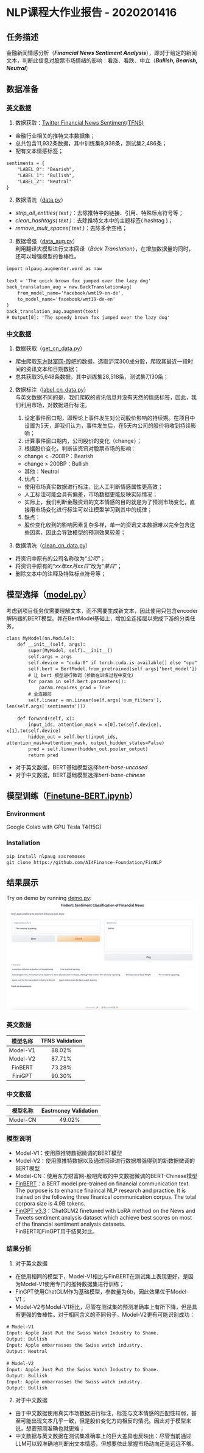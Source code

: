 # NLP课程大作业报告 - 2020201416

## 任务描述
金融新闻情感分析（***Financial News Sentiment Analysis***），即对于给定的新闻文本，判断此信息对股票市场情绪的影响：看涨、看跌、中立（***Bullish, Bearish, Neutral***）

## 数据准备
### [英文数据](./src/dataset/us/)
1. 数据获取：[Twitter Financial News Sentiment(TFNS)](https://huggingface.co/datasets/zeroshot/twitter-financial-news-sentiment)
- 金融行业相关的推特文本数据集；
- 总共包含11,932条数据，其中训练集9,938条，测试集2,486条；
- 配有文本情感标签；
```
sentiments = {
    "LABEL_0": "Bearish", 
    "LABEL_1": "Bullish", 
    "LABEL_2": "Neutral"
}
```

2. 数据清洗（[data.py](./src/scripts/data.py)）
- *strip_all_entities( text )*：去除推特中的链接、引用、特殊标点符号等；
- *clean_hashtags( text )*：去除推特文本中的主题标签( hashtag )；
- *remove_mult_spaces( text )*：去除多余空格；

3. 数据增强（[data_aug.py](./src/scripts/data_aug.py)）  
利用翻译大模型进行文本回译（*Back Translation*），在增加数据量的同时，还可以增强模型的鲁棒性。
```
import nlpaug.augmenter.word as naw

text = 'The quick brown fox jumped over the lazy dog'
back_translation_aug = naw.BackTranslationAug(
    from_model_name='facebook/wmt19-en-de', 
    to_model_name='facebook/wmt19-de-en'
)
back_translation_aug.augment(text)
# Output[0]: 'The speedy brown fox jumped over the lazy dog'
```

### [中文数据](./src/dataset/cn/)
1. 数据获取（[get_cn_data.py](./src/scripts/cn_data_preparation/get_cn_data.py)）  
- 爬虫爬取[东方财富网-股吧](https://guba.eastmoney.com)的数据，选取沪深300成分股，爬取其最近一段时间的资讯文本和日期数据；
- 总共获取35,648条数据，其中训练集28,518条，测试集7,130条；

2. 数据标注（[label_cn_data.py](./src/scripts/cn_data_preparation/label_cn_data.py)）  
与英文数据不同的是，我们爬取的资讯信息并没有天然的情感标签，因此，我们利用市场，对数据进行标注。  
    1. 设定事件窗口期，即理论上事件发生对公司股价影响的持续期。在项目中设置为5天，即我们认为，事件发生后，在5天内公司的股价将收到持续影响；  
    2. 计算事件窗口期内，公司股价的变化（change）；  
    3. 根据股价变化，判断该资讯对股票市场的影响：
    * change < -200BP：Bearish
    * change > 200BP：Bullish
    * 其他：Neutral  
    4. 优点：
    * 使用市场真实数据进行标注，比人工判断情感属性更高效；
    * 人工标注可能会具有偏差，市场数据更能反映实际情况；
    * 实际上，我们判断金融资讯的文本情感的目的就是为了预测市场变化，直接用市场变化进行标注可以让模型学习到其中的规律；
    5. 缺点：
    * 股价变化收到的影响因素复杂多样，单一的资讯文本数据难以完全包含这些因素，因此会导致模型的预测效果较差；

3. 数据清洗（[clean_cn_data.py](./src/scripts/cn_data_preparation/clean_cn_data.py)）  
- 将资讯中原有的公司名称改为“*公司*”；
- 将资讯中原有的“*xx年xx月xx日*”改为“*某日*”；
- 删除文本中的注释及特殊标点符号等；

## 模型选择（[model.py](./src/scripts/model.py)）
考虑到项目任务仅需要理解文本，而不需要生成新文本，因此使用只包含encoder解码器的BERT模型。并在BertModel基础上，增加全连接层以完成下游的分类任务。
```
class MyModel(nn.Module):
    def __init__(self, args):
        super(MyModel, self).__init__()
        self.args = args
        self.device = "cuda:0" if torch.cuda.is_available() else "cpu"
        self.bert = BertModel.from_pretrained(self.args['bert_model'])
        # 让 bert 模型进行微调（参数在训练过程中变化）
        for param in self.bert.parameters():
            param.requires_grad = True
        # 全连接层
        self.linear = nn.Linear(self.args['num_filters'], len(self.args['sentiments']))

    def forward(self, x):
        input_ids, attention_mask = x[0].to(self.device), x[1].to(self.device)
        hidden_out = self.bert(input_ids, attention_mask=attention_mask, output_hidden_states=False)
        pred = self.linear(hidden_out.pooler_output)
        return pred
```
* 对于英文数据，BERT基础模型选择*bert-base-uncased*
* 对于中文数据，BERT基础模型选择*bert-base-chinese*

## 模型训练（[Finetune-BERT.ipynb](./src/scripts/Finetune-BERT.ipynb)）
### Environment
Google Colab with GPU Tesla T4(15G)
### Installation
```
pip install nlpaug sacremoses
git clone https://github.com/AI4Finance-Foundation/FinNLP
```

## 结果展示
Try on demo by running [demo.py](./src/scripts/demo.py):
![demo](./img/demo.png)

### 英文数据
模型名称|TFNS Validation
:---:|:--:
Model-V1|88.02%
Model-V2|87.71%
FinBERT|73.28%
FiniGPT|90.30%

### 中文数据
模型名称|Eastmoney Validation
:---:|:--:
Model-CN|49.02%

### 模型说明
* Model-V1：使用原推特数据微调的BERT模型
* Model-V2：使用原推特数据以及通过回译进行数据增强得到的新数据微调的BERT模型
* Model-CN：使用东方财富网-股吧爬取的中文数据微调的BERT-Chinese模型
* [FinBERT](https://github.com/yya518/FinBERT)：a BERT model pre-trained on financial communication text. The purpose is to enhance finaincal NLP research and practice. It is trained on the following three finanical communication corpus. The total corpora size is 4.9B tokens.
* [FinGPT v3.3](https://github.com/AI4Finance-Foundation/FinGPT)：ChatGLM2 finetuned with LoRA method on the News and Tweets sentiment analysis dataset which achieve best scores on most of the financial sentiment analysis datasets.  
FinBERT和FinGPT用于结果对比。

### 结果分析
1. 对于英文数据
* 在使用相同的模型下，Model-V1相比与FinBERT在测试集上表现更好，是因为Model-V1使用专门的推特数据集进行训练；
* FinGPT使用ChatGLM作为基础模型，参数量为6b，因此效果优于Model-V1；
* Model-V2与Model-V1相比，尽管在测试集的预测准确率上有所下降，但是具有更强的鲁棒性。对于相同含义的不同句子，Model-V2更有可能识别成功：
```
# Model-V1
Input: Apple Just Put the Swiss Watch Industry to Shame.
Output: Bullish
Input: Apple embarrasses the Swiss watch industry.
Output: Neutral

# Model-V2
Input: Apple Just Put the Swiss Watch Industry to Shame.
Output: Bullish
Input: Apple embarrasses the Swiss watch industry.
Output: Bullish
```

2. 对于中文数据
* 由于中文数据使用真实市场数据进行标注，标签与文本情感的匹配性较弱，甚至可能出现文本几乎一致，但是股价变化方向相反的情况。因此对于模型来说，想要预测准确也就更难；
* 中文数据与英文数据在测试集准确率上的巨大差异也反映出：尽管当前通过LLM可以较准确地判断出文本情感，但想要依此掌握市场动向还是远远不够。
